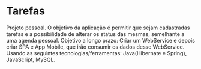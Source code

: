 # Tarefas

Projeto pessoal. O objetivo da aplicação é permitir que sejam cadastradas tarefas e a possibilidade de alterar os status das mesmas, semelhante a uma agenda pessoal. 
Objetivo a longo prazo: Criar um WebService e depois criar SPA e App Mobile, que irão consumir os dados desse WebService.
Usando as seguintes tecnologias/ferramentas: Java(Hibernate e Spring), JavaScript, MySQL. 
